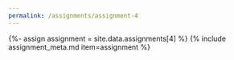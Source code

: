 ```yaml
---
permalink: /assignments/assignment-4
---
```


{%- assign assignment = site.data.assignments[4] %}
{% include assignment_meta.md item=assignment %}
